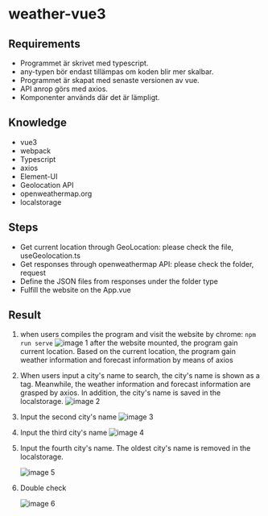# weather-vue3

## Requirements

- Programmet är skrivet med typescript.
- any-typen bör endast tillämpas om koden blir mer skalbar.
- Programmet är skapat med senaste versionen av vue.
- API anrop görs med axios.
- Komponenter används där det är lämpligt.

## Knowledge
- vue3
- webpack
- Typescript
- axios
- Element-UI
- Geolocation API
- openweathermap.org
- localstorage

## Steps

- Get current location through GeoLocation: please check the file, useGeolocation.ts
- Get responses through openweathermap API: please check the folder, request
- Define the JSON files from responses under the folder type
- Fulfill the website on the App.vue

## Result

1. when users compiles the program and visit the website by chrome:
``` npm run serve ```
    ![image 1](https://raw.githubusercontent.com/niuniu268/weather-vue3-typescript/master/img/1.png)
 after the website mounted, the program gain current location. Based on the current location, the program gain weather information and forecast information by means of axios

2. When users input a city's name to search, the city's name is shown as a tag. Meanwhile, the weather information and forecast information are grasped by axios. In addition, the city's name is saved in the localstorage.
    ![image 2](https://raw.githubusercontent.com/niuniu268/weather-vue3-typescript/master/img/2.png)

3. Input the second city's name
    ![image 3](https://raw.githubusercontent.com/niuniu268/weather-vue3-typescript/master/img/3.png)

4. Input the third city's name
    ![image 4](https://raw.githubusercontent.com/niuniu268/weather-vue3-typescript/master/img/4.png)

5. Input the fourth city's name. The oldest city's name is removed in the localstorage.

    ![image 5](https://raw.githubusercontent.com/niuniu268/weather-vue3-typescript/master/img/5.png)

6. Double check

    ![image 6](https://raw.githubusercontent.com/niuniu268/weather-vue3-typescript/master/img/6.png)

